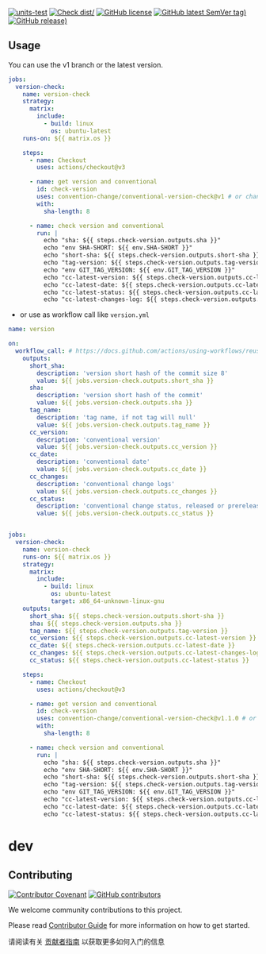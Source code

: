 [![units-test](https://github.com/convention-change/conventional-version-check/actions/workflows/test.yml/badge.svg)](https://github.com/convention-change/conventional-version-check/actions/workflows/test.yml)
[![Check dist/](https://github.com/convention-change/conventional-version-check/actions/workflows/check-dist.yml/badge.svg)](https://github.com/convention-change/conventional-version-check/actions/workflows/check-dist.yml)
[![GitHub license](https://img.shields.io/github/license/convention-change/conventional-version-check)](https://github.com/convention-change/conventional-version-check)
[![GitHub latest SemVer tag)](https://img.shields.io/github/v/tag/convention-change/conventional-version-check)](https://github.com/convention-change/conventional-version-check/tags)
[![GitHub release)](https://img.shields.io/github/v/release/convention-change/conventional-version-check)](https://github.com/convention-change/conventional-version-check/releases)

## Usage

You can use the v1 branch or the latest version.

```yaml
jobs:
  version-check:
    name: version-check
    strategy:
      matrix:
        include:
          - build: linux
            os: ubuntu-latest
    runs-on: ${{ matrix.os }}

    steps:
      - name: Checkout
        uses: actions/checkout@v3

      - name: get version and conventional
        id: check-version
        uses: convention-change/conventional-version-check@v1 # or change to latest version
        with:
          sha-length: 8

      - name: check version and conventional
        run: |
          echo "sha: ${{ steps.check-version.outputs.sha }}"
          echo "env SHA-SHORT: ${{ env.SHA-SHORT }}"
          echo "short-sha: ${{ steps.check-version.outputs.short-sha }}"
          echo "tag-version: ${{ steps.check-version.outputs.tag-version }}"
          echo "env GIT_TAG_VERSION: ${{ env.GIT_TAG_VERSION }}"
          echo "cc-latest-version: ${{ steps.check-version.outputs.cc-latest-version }}"
          echo "cc-latest-date: ${{ steps.check-version.outputs.cc-latest-date }}"
          echo "cc-latest-status: ${{ steps.check-version.outputs.cc-latest-status }}"
          echo "cc-latest-changes-log: ${{ steps.check-version.outputs.cc-latest-changes-log }}"
```

- or use as workflow call like `version.yml`

```yaml
name: version

on:
  workflow_call: # https://docs.github.com/actions/using-workflows/reusing-workflows#using-inputs-and-secrets-in-a-reusable-workflow
    outputs:
      short_sha:
        description: 'version short hash of the commit size 8'
        value: ${{ jobs.version-check.outputs.short_sha }}
      sha:
        description: 'version short hash of the commit'
        value: ${{ jobs.version-check.outputs.sha }}
      tag_name:
        description: 'tag name, if not tag will null'
        value: ${{ jobs.version-check.outputs.tag_name }}
      cc_version:
        description: 'conventional version'
        value: ${{ jobs.version-check.outputs.cc_version }}
      cc_date:
        description: 'conventional date'
        value: ${{ jobs.version-check.outputs.cc_date }}
      cc_changes:
        description: 'conventional change logs'
        value: ${{ jobs.version-check.outputs.cc_changes }}
      cc_status:
        description: 'conventional change status, released or prereleased'
        value: ${{ jobs.version-check.outputs.cc_status }}


jobs:
  version-check:
    name: version-check
    runs-on: ${{ matrix.os }}
    strategy:
      matrix:
        include:
          - build: linux
            os: ubuntu-latest
            target: x86_64-unknown-linux-gnu
    outputs:
      short_sha: ${{ steps.check-version.outputs.short-sha }}
      sha: ${{ steps.check-version.outputs.sha }}
      tag_name: ${{ steps.check-version.outputs.tag-version }}
      cc_version: ${{ steps.check-version.outputs.cc-latest-version }}
      cc_date: ${{ steps.check-version.outputs.cc-latest-date }}
      cc_changes: ${{ steps.check-version.outputs.cc-latest-changes-log }}
      cc_status: ${{ steps.check-version.outputs.cc-latest-status }}

    steps:
      - name: Checkout
        uses: actions/checkout@v3

      - name: get version and conventional
        id: check-version
        uses: convention-change/conventional-version-check@v1.1.0 # or change to latest version
        with:
          sha-length: 8

      - name: check version and conventional
        run: |
          echo "sha: ${{ steps.check-version.outputs.sha }}"
          echo "env SHA-SHORT: ${{ env.SHA-SHORT }}"
          echo "short-sha: ${{ steps.check-version.outputs.short-sha }}"
          echo "tag-version: ${{ steps.check-version.outputs.tag-version }}"
          echo "env GIT_TAG_VERSION: ${{ env.GIT_TAG_VERSION }}"
          echo "cc-latest-version: ${{ steps.check-version.outputs.cc-latest-version }}"
          echo "cc-latest-date: ${{ steps.check-version.outputs.cc-latest-date }}"
          echo "cc-latest-status: ${{ steps.check-version.outputs.cc-latest-status }}"
```

# dev

## Contributing

[![Contributor Covenant](https://img.shields.io/badge/contributor%20covenant-v1.4-ff69b4.svg)](.github/CONTRIBUTING_DOC/CODE_OF_CONDUCT.md)
[![GitHub contributors](https://img.shields.io/github/contributors/convention-change/conventional-version-check)](https://github.com/convention-change/conventional-version-check/graphs/contributors)

We welcome community contributions to this project.

Please read [Contributor Guide](.github/CONTRIBUTING_DOC/CONTRIBUTING.md) for more information on how to get started.

请阅读有关 [贡献者指南](.github/CONTRIBUTING_DOC/zh-CN/CONTRIBUTING.md) 以获取更多如何入门的信息
